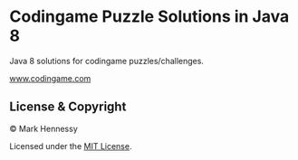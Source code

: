# Codingame Puzzle Solutions in Java 8

Java 8 solutions for codingame puzzles/challenges.

www.codingame.com

## License & Copyright

© Mark Hennessy

Licensed under the [MIT License](LICENSE).
